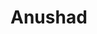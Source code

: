 <html>
  <head>
    <title>hello</title>
  </head>

  <body>
    <h1>Anushad</h1>
  </body>
</html>
